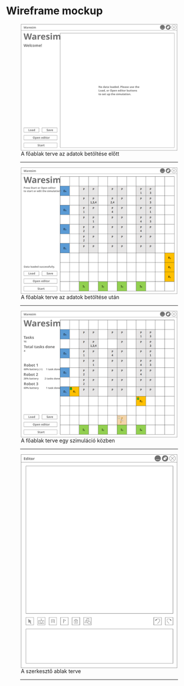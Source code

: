 # Wireframe mockup
<figure>
    <img src="wireframe_images/mainwindow_nodata.svg"
     alt="Főablak - nincsenek betöltve adatok"
     style="float: left; margin-right: 10px;" />
    <figcaption>A főablak terve az adatok betöltése előtt</figcaption>
</figure>
<hr style="height:1px;width:85%;margin:auto">

<figure>
    <img src="wireframe_images/mainwindow_loaded.svg"
     alt="Főablak - nincsenek betöltve adatok"
     style="float: left; margin-right: 10px;" />
    <figcaption>A főablak terve az adatok betöltése után</figcaption>
</figure>
<hr style="height:1px;width:85%;margin:auto">

<figure>
    <img src="wireframe_images/mainwindow_running.svg"
     alt="Főablak - nincsenek betöltve adatok"
     style="float: left; margin-right: 10px;" />
    <figcaption>A főablak terve egy szimuláció közben</figcaption>
</figure>
<hr style="height:1px;width:85%;margin:auto">

<figure>
    <img src="wireframe_images/editor.svg"
     alt="Főablak - nincsenek betöltve adatok"
     style="float: left; margin-right: 10px;" />
    <figcaption>A szerkesztő ablak terve</figcaption>
</figure>
<hr style="height:1px;width:85%;margin:auto">